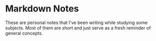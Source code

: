 # Markdown Notes
These are personal notes that I've been writing while studying some subjects. Most of them are short and just serve as a fresh reminder of general concepts.
